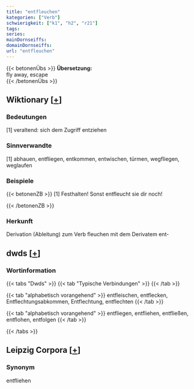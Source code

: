 ```yaml
---
title: "entfleuchen"
kategorien: ["Verb"]
schwierigkeit: ["k1", "h2", "r21"]
tags:
series:
mainDornseiffs:
domainDornseiffs:
url: "entfleuchen"
---
```


{{< betonenÜbs >}}
**Übersetzung:**  
fly away, escape  
{{< /betonenÜbs >}}

## Wiktionary [[+](https://de.wiktionary.org/wiki/entfleuchen)]

### Bedeutungen
[1] veraltend: sich dem Zugriff entziehen  

### Sinnverwandte
[1] abhauen, entfliegen, entkommen, entwischen, türmen, wegfliegen, weglaufen  

### Beispiele
{{< betonenZB >}}
[1] Festhalten! Sonst entfleucht sie dir noch!  

{{< /betonenZB >}}
### Herkunft
Derivation (Ableitung) zum Verb fleuchen mit dem Derivatem ent-  



## dwds [[+](https://www.dwds.de/wb/entfleuchen)]

### Wortinformation
{{< tabs "Dwds" >}}
{{< tab "Typische Verbindungen" >}}
{{< /tab >}}

{{< tab "alphabetisch vorangehend" >}}
entfleischen, entflecken, Entflechtungsabkommen, Entflechtung, entflechten
{{< /tab >}}

{{< tab "alphabetisch vorangehend" >}}
entfliegen, entfliehen, entfließen, entflohen, entfolgen
{{< /tab >}}

{{< /tabs >}}

## Leipzig Corpora [[+](https://corpora.uni-leipzig.de/en/res?word=entfleuchen&corpusId=deu_newscrawl-public_2018)]


### Synonym
entfliehen

